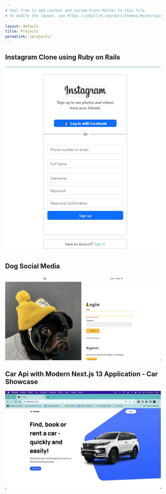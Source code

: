 ```yaml
---
# Feel free to add content and custom Front Matter to this file.
# To modify the layout, see https://jekyllrb.com/docs/themes/#overriding-theme-defaults

layout: default
title: Projects
permalink: /projects/
---
```



## Instagram Clone using Ruby on Rails

![Instagram back](/assets/imgs/back.jpeg)

## Dog Social Media

![Dog website](/assets/imgs/front-page-dog.png)

## Car Api with Modern Next.js 13 Application - Car Showcase

![Carwebsite](/assets/imgs/car.jpeg)
